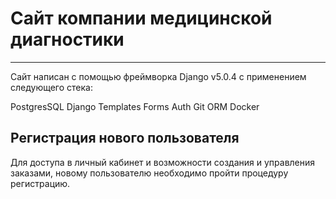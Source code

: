 # Сайт компании медицинской диагностики

--------------------------


Сайт написан с помощью фреймворка Django v5.0.4 с применением следующего стека:

PostgresSQL
Django
Templates
Forms
Auth
Git
ORM 
Docker

## Регистрация нового пользователя

Для доступа в личный кабинет и возможности создания и управления заказами, новому пользователю необходимо пройти процедуру регистрацию.


